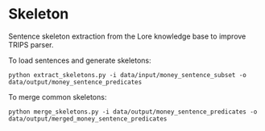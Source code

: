 # Skeleton
Sentence skeleton extraction from the Lore knowledge base to improve TRIPS parser.

To load sentences and generate skeletons:

    python extract_skeletons.py -i data/input/money_sentence_subset -o data/output/money_sentence_predicates

To merge common skeletons:

    python merge_skeletons.py -i data/output/money_sentence_predicates -o data/output/merged_money_sentence_predicates
